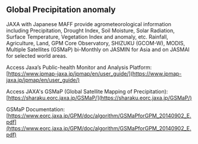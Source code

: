 ## Global Precipitation anomaly

JAXA with Japanese MAFF provide agrometeorological information including Precipitation, Drought Index, Soil Moisture, Solar Radiation, Surface Temperature, Vegetation Index and anomaly, etc. Rainfall, Agriculture, Land, GPM Core Observatory, SHIZUKU (GCOM-W), MODIS, Multiple Satellites (GSMaP) bi-Monthly on JASMIN for Asia and on JASMAI for selected world areas.

Access Jaxa’s Public-health Monitor and Analysis Platform: [https://www.jpmap-jaxa.jp/jpmap/en/user_guide/](https://www.jpmap-jaxa.jp/jpmap/en/user_guide/)

Access JAXA's GSMaP (Global Satellite Mapping of Precipitation): [https://sharaku.eorc.jaxa.jp/GSMaP/](https://sharaku.eorc.jaxa.jp/GSMaP/)

GSMaP Documentation: [https://www.eorc.jaxa.jp/GPM/doc/algorithm/GSMaPforGPM_20140902_E.pdf](https://www.eorc.jaxa.jp/GPM/doc/algorithm/GSMaPforGPM_20140902_E.pdf)

